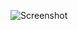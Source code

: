 ![Screenshot](https://raw.githubusercontent.com/Cryakl/Ultimate-RAT-Collection/refs/heads/main/XNeT/Screenshot.png)
